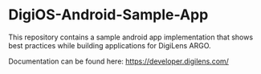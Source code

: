 # DigiOS-Android-Sample-App

This repository contains a sample android app implementation that shows best practices while building applications for DigiLens ARGO.

Documentation can be found here: https://developer.digilens.com/
